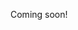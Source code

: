 Coming soon!

<!--

- [ ] special hash
  - 1
    - https://github.com/Pexeso/pexeso/pexlib
    - https://github.com/Pexeso/research/blob/master/tools/pexkit/pexkit/video/fingerprint.py
  - 2
    - https://doc.rust-lang.org/std/collections/struct.BTreeMap.html
    - https://stackoverflow.com/questions/44690439/how-do-i-print-an-integer-in-binary-with-leading-zeros
    - https://stackoverflow.com/questions/27893223/how-do-i-iterate-over-a-range-with-a-custom-step
    - https://www.google.com/search?hl=en&q=rust%20value%20exists%20in%20vec
    - https://www.programming-idioms.org/idiom/12/check-if-list-contains-a-value/414/rust
    - https://doc.rust-lang.org/std/vec/struct.Vec.html
    - https://www.google.com/search?hl=en&ei=rRujXqD5CY-wytMPq56nsAQ&q=index+metric+space+&oq=index+metric+space+&gs_lcp=CgZwc3ktYWIQAzIFCCEQoAE6BAgAEEc6BQgAEJECOgQIABBDOgIIADoFCAAQgwE6CggAEJECEEYQ-QE6BAgAEAo6BggAEBYQHjoECAAQDToGCAAQDRAeOggIABAWEAoQHjoICCEQFhAdEB46BAghEApQoRxYs0RgmktoAHACeAKAAYUDiAHhGZIBCDAuMTAuMy4zmAEAoAEBqgEHZ3dzLXdpeg&sclient=psy-ab&ved=0ahUKEwjgg7yoxYHpAhUPmHIEHSvPCUYQ4dUDCAs&uact=5
    - http://www.vldb.org/pvldb/vol10/p1058-gao.pdf
    - https://folk.idi.ntnu.no/mlh/hetland_org/research/2009/metric.pdf
    - https://www.researchgate.net/publication/260433664_Indexing_in_metric_spaces
    - https://www.google.com/search?hl=en&q=LAESA
    - https://www.google.com/search?hl=en&q=hamming%20distance%20index
    - https://www.cs.toronto.edu/~norouzi/research/papers/multi_index_hashing.pdf
    - https://github.com/norouzi/mih
    - https://openproceedings.org/2015/conf/edbt/paper-263.pdf
    - https://link.springer.com/chapter/10.1007/978-3-319-11988-5_11
  - 3
    - https://pastel.archives-ouvertes.fr/tel-01307915/document
    - https://ieeexplore.ieee.org/document/5992170
    - https://www.google.com/search?hl=en&q=audio%20fingerprint%20indexing
  - 4
    - http://bingmann.github.io/2019/publications/1905.09624v2.pdf


-->
